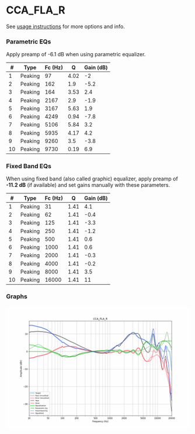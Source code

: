 # CCA_FLA_R
See [usage instructions](https://github.com/jaakkopasanen/AutoEq#usage) for more options and info.

### Parametric EQs
Apply preamp of -6.1 dB when using parametric equalizer.

|   # | Type    |   Fc (Hz) |    Q |   Gain (dB) |
|-----|---------|-----------|------|-------------|
|   1 | Peaking |        97 | 4.02 |        -2   |
|   2 | Peaking |       162 | 1.9  |        -5.2 |
|   3 | Peaking |       164 | 3.53 |         2.4 |
|   4 | Peaking |      2167 | 2.9  |        -1.9 |
|   5 | Peaking |      3167 | 5.63 |         1.9 |
|   6 | Peaking |      4249 | 0.94 |        -7.8 |
|   7 | Peaking |      5106 | 5.84 |         3.2 |
|   8 | Peaking |      5935 | 4.17 |         4.2 |
|   9 | Peaking |      9260 | 3.5  |        -3.8 |
|  10 | Peaking |      9730 | 0.19 |         6.9 |

### Fixed Band EQs
When using fixed band (also called graphic) equalizer, apply preamp of **-11.2 dB** (if available) and set gains manually with these parameters.

|   # | Type    |   Fc (Hz) |    Q |   Gain (dB) |
|-----|---------|-----------|------|-------------|
|   1 | Peaking |        31 | 1.41 |         4.1 |
|   2 | Peaking |        62 | 1.41 |        -0.4 |
|   3 | Peaking |       125 | 1.41 |        -3.3 |
|   4 | Peaking |       250 | 1.41 |        -1.2 |
|   5 | Peaking |       500 | 1.41 |         0.6 |
|   6 | Peaking |      1000 | 1.41 |         0.6 |
|   7 | Peaking |      2000 | 1.41 |        -0.3 |
|   8 | Peaking |      4000 | 1.41 |        -0.2 |
|   9 | Peaking |      8000 | 1.41 |         3.5 |
|  10 | Peaking |     16000 | 1.41 |        11   |

### Graphs
![](./CCA_FLA_R.png)
